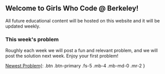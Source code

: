 ## Welcome to Girls Who Code @ Berkeley!

All future educational content will be hosted on this website and it will be updated weekly.


### This week's problem

Roughly each week we will post a fun and relevant problem, and we will post the solution next week. Enjoy your first problem!

[Newest Problem](https://gwcberkeley.github.io/Newest%20Problem.html){: .btn .btn-primary .fs-5 .mb-4 .mb-md-0 .mr-2 }
